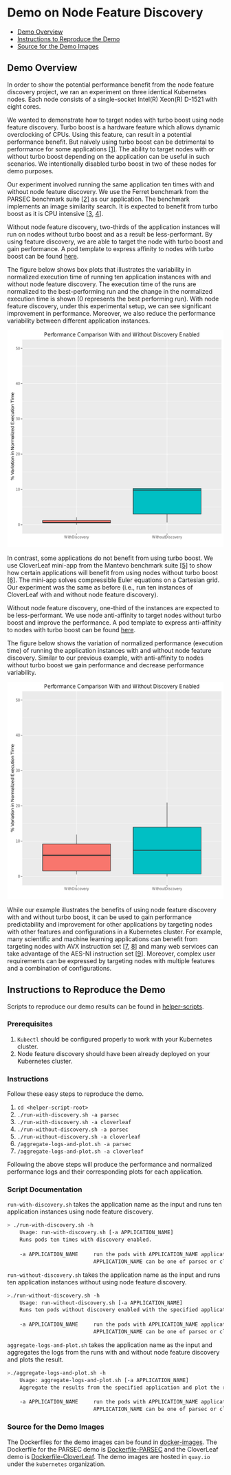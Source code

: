 # Demo on Node Feature Discovery
- [Demo Overview](#demo-overview)
- [Instructions to Reproduce the Demo](#instructions-to-reproduce-the-demo)
- [Source for the Demo Images](#source-for-the-demo-images)

## Demo Overview 
In order to show the potential performance benefit from the node feature discovery project, we ran an experiment on three identical Kubernetes nodes. Each node consists of a single-socket Intel(R) Xeon(R) D-1521 with eight cores. 

We wanted to demonstrate how to target nodes with turbo boost using node feature discovery. Turbo boost is a hardware feature which allows dynamic overclocking of CPUs. Using this feature, can result in a potential performance benefit. But naively using turbo boost can be detrimental to performance for some applications [[1]][ref-1]. The ability to target nodes with or without turbo boost depending on the application can be useful in such scenarios. We intentionally disabled turbo boost in two of these nodes for demo purposes.

Our experiment involved running the same application ten times with and without node feature discovery. We use the Ferret benchmark from the PARSEC benchmark suite [[2]][parsec] as our application. The benchmark implements an image similarity search. It is expected to benefit from turbo boost as it is CPU intensive [[3][ref-3], [4][ref-4]]. 

Without node feature discovery, two-thirds of the application instances will run on nodes without turbo boost and as a result be less-performant. By using feature discovery, we are able to target the node with turbo boost and gain performance. A pod template to express affinity to nodes with turbo boost can be found [here](helper-scripts/demo-pod-with-discovery.json.parsec.template). 

The figure below shows box plots that illustrates the variability in normalized execution time of running ten application instances with and without node feature discovery. The execution time of the runs are normalized to the best-performing run and the change in the normalized execution time is shown (0 represents the best performing run). With node feature discovery, under this experimental setup, we can see significant improvement in performance. Moreover, we also reduce the performance variability between different application instances.

![Performance benefit from affinity to nodes with turbo boost.](docs/performance-comparison-parsec-norm.png)

In contrast, some applications do not benefit from using turbo boost. We use CloverLeaf mini-app from the Mantevo benchmark suite [[5]][ref-5] to show how certain applications will benefit from using nodes without turbo boost [[6]][ref-6]. The mini-app solves compressible Euler equations on a Cartesian grid. Our experiment was the same as before (i.e., run ten instances of CloverLeaf with and without node feature discovery). 

Without node feature discovery, one-third of the instances are expected to be less-performant. We use node anti-affinity to target nodes without turbo boost and improve the performance. A pod template to express anti-affinity to nodes with turbo boost can be found [here](helper-scripts/demo-pod-with-discovery.yaml.cloverleaf.template). 

The figure below shows the variation of normalized performance (execution time) of running the application instances with and without node feature discovery. Similar to our previous example, with anti-affinity to nodes without turbo boost we gain performance and decrease performance variability. 

![Performance benefit from anti-affinity to nodes with turbo boost](docs/performance-comparison-cloverleaf-norm.png)

While our example illustrates the benefits of using node feature discovery with and without turbo boost, it can be used to gain performance predictability and improvement for other applications by targeting nodes with other features and configurations in a Kubernetes cluster. For example, many scientific and machine learning applications can benefit from targeting nodes with AVX instruction set [[7][ref-7], [8][ref-8]] and many web services can take advantage of the AES-NI instruction set [[9][ref-9]]. Moreover, complex user requirements can be expressed by targeting nodes with multiple features and a combination of configurations.

## Instructions to Reproduce the Demo

Scripts to reproduce our demo results can be found in [helper-scripts](helper-scripts/).  
### Prerequisites
1. `Kubectl` should be configured properly to work with your Kubernetes cluster.
2. Node feature discovery should have been already deployed on your Kubernetes cluster. 
 
### Instructions 
Follow these easy steps to reproduce the demo. 

1. `cd <helper-script-root>`
2. `./run-with-discovery.sh -a parsec`
3. `./run-with-discovery.sh -a cloverleaf`
4. `./run-without-discovery.sh -a parsec`
5. `./run-without-discovery.sh -a cloverleaf`
6. `/aggregate-logs-and-plot.sh -a parsec`
7. `/aggregate-logs-and-plot.sh -a cloverleaf`

Following the above steps will produce the performance and normalized performance logs and their corresponding plots for each application. 

### Script Documentation
`run-with-discovery.sh` takes the application name as the input and runs ten application instances using node feature discovery. 
```sh
> ./run-with-discovery.sh -h
    Usage: run-with-discovery.sh [-a APPLICATION_NAME]
    Runs pods ten times with discovery enabled.

    -a APPLICATION_NAME     run the pods with APPLICATION_NAME application.
                            APPLICATION_NAME can be one of parsec or cloverleaf.
```

`run-without-discovery.sh` takes the application name as the input and runs ten application instances without using node feature discovery. 
```sh
>./run-without-discovery.sh -h
    Usage: run-without-discovery.sh [-a APPLICATION_NAME]
    Runs ten pods without discovery enabled with the specified application.

    -a APPLICATION_NAME     run the pods with APPLICATION_NAME application.
                            APPLICATION_NAME can be one of parsec or cloverleaf.
```

`aggregate-logs-and-plot.sh` takes the application name as the input and aggregates the logs from the runs with and without node feature discovery and plots the result. 
```sh
>./aggregate-logs-and-plot.sh -h
    Usage: aggregate-logs-and-plot.sh [-a APPLICATION_NAME]
    Aggregate the results from the specified application and plot the result.

    -a APPLICATION_NAME     run the pods with APPLICATION_NAME application.
                            APPLICATION_NAME can be one of parsec or cloverleaf
```

### Source for the Demo Images
The Dockerfiles for the demo images can be found in [docker-images](docker-images/). The Dockerfile for the PARSEC demo is [Dockerfile-PARSEC](docker-images/Dockerfile-PARSEC) and the CloverLeaf demo is [Dockerfile-CloverLeaf](docker-images/Dockerfile-CloverLeaf). The demo images are hosted in `quay.io` under the `kubernetes` organization. 

<!-- Links -->
[parsec]: http://parsec.cs.princeton.edu/
[ref-1]: http://csl.stanford.edu/~christos/publications/2014.autoturbo.hpca.pdf
[ref-3]: http://parsec.cs.princeton.edu/publications/bienia08characterization.pdf
[ref-4]: http://parsec.cs.princeton.edu/publications/bienia08comparison.pdf
[ref-5]: https://mantevo.org
[ref-6]: https://mantevo.org/about/publications
[ref-7]: https://software.intel.com/en-us/intel-mkl
[ref-8]: https://software.intel.com/en-us/blogs/daal
[ref-9]: https://software.intel.com/en-us/articles/intel-aes-ni-performance-enhancements-hytrust-datacontrol-case-study


